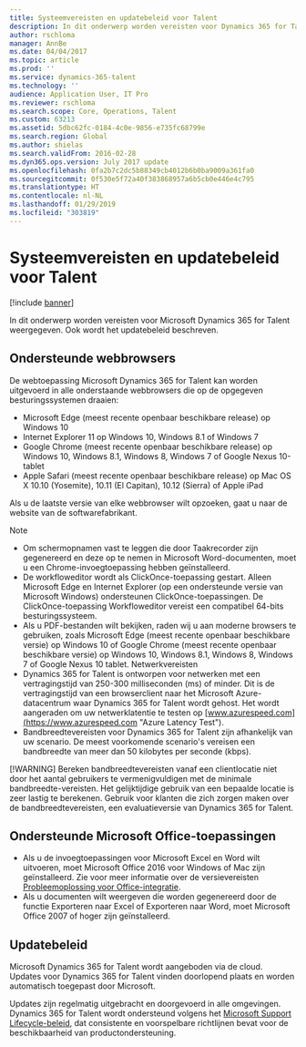 ```yaml
---
title: Systeemvereisten en updatebeleid voor Talent
description: In dit onderwerp worden vereisten voor Dynamics 365 for Talent weergegeven. Ook wordt het updatebeleid beschreven.
author: rschloma
manager: AnnBe
ms.date: 04/04/2017
ms.topic: article
ms.prod: ''
ms.service: dynamics-365-talent
ms.technology: ''
audience: Application User, IT Pro
ms.reviewer: rschloma
ms.search.scope: Core, Operations, Talent
ms.custom: 63213
ms.assetid: 5dbc62fc-0184-4c0e-9856-e735fc68799e
ms.search.region: Global
ms.author: shielas
ms.search.validFrom: 2016-02-28
ms.dyn365.ops.version: July 2017 update
ms.openlocfilehash: 0fa2b7c2dc5b88349cb4012b6b0ba9009a361fa0
ms.sourcegitcommit: 0f530e5f72a40f383868957a6b5cb0e446e4c795
ms.translationtype: HT
ms.contentlocale: nl-NL
ms.lasthandoff: 01/29/2019
ms.locfileid: "303819"
---
```

# <a name="talent-system-requirements-and-update-policy"></a>Systeemvereisten en updatebeleid voor Talent

[!include [banner](includes/banner.md)]

In dit onderwerp worden vereisten voor Microsoft Dynamics 365 for Talent weergegeven. Ook wordt het updatebeleid beschreven.

## <a name="supported-web-browsers"></a>Ondersteunde webbrowsers

De webtoepassing Microsoft Dynamics 365 for Talent kan worden uitgevoerd in alle onderstaande webbrowsers die op de opgegeven besturingssystemen draaien: 

*   Microsoft Edge (meest recente openbaar beschikbare release) op Windows 10
*   Internet Explorer 11 op Windows 10, Windows 8.1 of Windows 7
*   Google Chrome (meest recente openbaar beschikbare release) op Windows 10, Windows 8.1, Windows 8, Windows 7 of Google Nexus 10-tablet
*   Apple Safari (meest recente openbaar beschikbare release) op Mac OS X 10.10 (Yosemite), 10.11 (El Capitan), 10.12 (Sierra) of Apple iPad

Als u de laatste versie van elke webbrowser wilt opzoeken, gaat u naar de website van de softwarefabrikant. 

> [!NOTE]
> * Om schermopnamen vast te leggen die door Taakrecorder zijn gegenereerd en deze op te nemen in Microsoft Word-documenten, moet u een Chrome-invoegtoepassing hebben geïnstalleerd. 
> * De workfloweditor wordt als ClickOnce-toepassing gestart. Alleen Microsoft Edge en Internet Explorer (op een ondersteunde versie van Microsoft Windows) ondersteunen ClickOnce-toepassingen. De ClickOnce-toepassing Workfloweditor vereist een compatibel 64-bits besturingssysteem.
> * Als u PDF-bestanden wilt bekijken, raden wij u aan moderne browsers te gebruiken, zoals Microsoft Edge (meest recente openbaar beschikbare versie) op Windows 10 of Google Chrome (meest recente openbaar beschikbare versie) op Windows 10, Windows 8.1, Windows 8, Windows 7 of Google Nexus 10 tablet.
>   Netwerkvereisten
> * Dynamics 365 for Talent is ontworpen voor netwerken met een vertragingstijd van 250-300 milliseconden (ms) of minder. Dit is de vertragingstijd van een browserclient naar het Microsoft Azure-datacentrum waar Dynamics 365 for Talent wordt gehost. Het wordt aangeraden om uw netwerklatentie te testen op [www.azurespeed.com](https://www.azurespeed.com "Azure Latency Test").
> * Bandbreedtevereisten voor Dynamics 365 for Talent zijn afhankelijk van uw scenario. De meest voorkomende scenario's vereisen een bandbreedte van meer dan 50 kilobytes per seconde (kbps).
> 
> [!WARNING]
> Bereken bandbreedtevereisten vanaf een clientlocatie niet door het aantal gebruikers te vermenigvuldigen met de minimale bandbreedte-vereisten. Het gelijktijdige gebruik van een bepaalde locatie is zeer lastig te berekenen. Gebruik voor klanten die zich zorgen maken over de bandbreedtevereisten, een evaluatieversie van Dynamics 365 for Talent.

## <a name="supported-microsoft-office-applications"></a>Ondersteunde Microsoft Office-toepassingen

* Als u de invoegtoepassingen voor Microsoft Excel en Word wilt uitvoeren, moet Microsoft Office 2016 voor Windows of Mac zijn geïnstalleerd. Zie voor meer informatie over de versievereisten [Probleemoplossing voor Office-integratie](../dev-itpro/office-integration/office-integration-troubleshooting.md "Probleemoplossing voor Office-integratie").
* Als u documenten wilt weergeven die worden gegenereerd door de functie Exporteren naar Excel of Exporteren naar Word, moet Microsoft Office 2007 of hoger zijn geïnstalleerd.

## <a name="update-policy"></a>Updatebeleid

Microsoft Dynamics 365 for Talent wordt aangeboden via de cloud. Updates voor Dynamics 365 for Talent vinden doorlopend plaats en worden automatisch toegepast door Microsoft.

Updates zijn regelmatig uitgebracht en doorgevoerd in alle omgevingen.  Dynamics 365 for Talent wordt ondersteund volgens het [Microsoft Support Lifecycle-beleid](https://support.microsoft.com/en-us/gp/lifecycle#gp/OSSLpolicy "Microsoft Support Lifecycle"), dat consistente en voorspelbare richtlijnen bevat voor de beschikbaarheid van productondersteuning.
